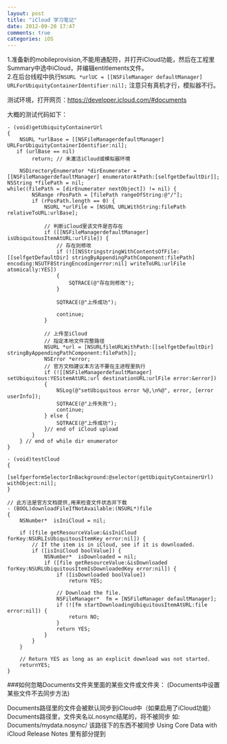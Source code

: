 ```yaml
---
layout: post
title: "iCloud 学习笔记"
date: 2012-09-20 17:47
comments: true
categories: iOS
---
```


1.准备新的mobileprovision,不能用通配符，并打开iCloud功能，然后在工程里Summary中选中iCloud，并编辑entitlements文件。    
2.在后台线程中执行`NSURL *urlUC = [[NSFileManager defaultManager] URLForUbiquityContainerIdentifier:nil];` 注意只有真机才行，模拟器不行。

测试环境，打开网页：https://developer.icloud.com/#documents

<!-- more -->

大概的测试代码如下：

```
- (void)getUbiquityContainerUrl
{
    NSURL *urlBase = [[NSFileManagerdefaultManager] URLForUbiquityContainerIdentifier:nil];
   if (urlBase == nil)
        return; // 未激活iCloud或模拟器环境

    NSDirectoryEnumerator *dirEnumerater = [[NSFileManagerdefaultManager] enumeratorAtPath:[selfgetDefaultDir]];
NSString *filePath = nil;
while((filePath = [dirEnumerater nextObject]) != nil) {
        NSRange rPosPath = [filePath rangeOfString:@"/"];
        if (rPosPath.length == 0) {
            NSURL *urlFile = [NSURL URLWithString:filePath relativeToURL:urlBase];
            
            // 判断iCloud里该文件是否存在
            if ([[NSFileManagerdefaultManager] isUbiquitousItemAtURL:urlFile]) {
                // 存在则修改
                if (![[NSStringstringWithContentsOfFile:[[selfgetDefaultDir] stringByAppendingPathComponent:filePath] encoding:NSUTF8StringEncodingerror:nil] writeToURL:urlFile atomically:YES])
                {
                    SQTRACE(@"存在则修改");
                }
                
                SQTRACE(@"上传成功");
                
                continue;
            }
            
            // 上传至iCloud
            // 指定本地文件完整路径
            NSURL *url = [NSURLfileURLWithPath:[[selfgetDefaultDir] stringByAppendingPathComponent:filePath]];
            NSError *error;
            // 官方文档建议本方法不要在主进程里执行
            if (![[NSFileManagerdefaultManager] setUbiquitous:YESitemAtURL:url destinationURL:urlFile error:&error])
            {
                NSLog(@"setUbiquitous error %@,\n%@", error, [error userInfo]);
                SQTRACE(@"上传失败");
                continue;
            } else {
                SQTRACE(@"上传成功");
            }// end of iCloud upload
        }
    } // end of while dir enumerator
}
 
- (void)testCloud
{
    [selfperformSelectorInBackground:@selector(getUbiquityContainerUrl) withObject:nil];
}
 
// 此方法是官方文档提供,用来检查文件状态并下载
- (BOOL)downloadFileIfNotAvailable:(NSURL*)file
{
    NSNumber*  isIniCloud = nil;
    
    if ([file getResourceValue:&isIniCloud forKey:NSURLIsUbiquitousItemKey error:nil]) {
        // If the item is in iCloud, see if it is downloaded.
        if ([isIniCloud boolValue]) {
            NSNumber*  isDownloaded = nil;
            if ([file getResourceValue:&isDownloaded forKey:NSURLUbiquitousItemIsDownloadedKey error:nil]) {
                if ([isDownloaded boolValue])
                    return YES;
                
                // Download the file.
                NSFileManager*  fm = [NSFileManager defaultManager];
                if (![fm startDownloadingUbiquitousItemAtURL:file error:nil]) {
                    return NO;
                }
                return YES;
            }
        }
    }
    
    // Return YES as long as an explicit download was not started.
    returnYES;
}
```

###如何忽略Documents文件夹里面的某些文件或文件夹：
(Documents中设置某些文件不去同步方法)

Documents路径里的文件会被默认同步到iCloud中（如果启用了iCloud功能）
Documents路径里，文件夹名以.nosync结尾的，将不被同步
如: Documents/mydata.nosync/ 该路径下的东西不被同步
Using Core Data with iCloud Release Notes 里有部分提到

